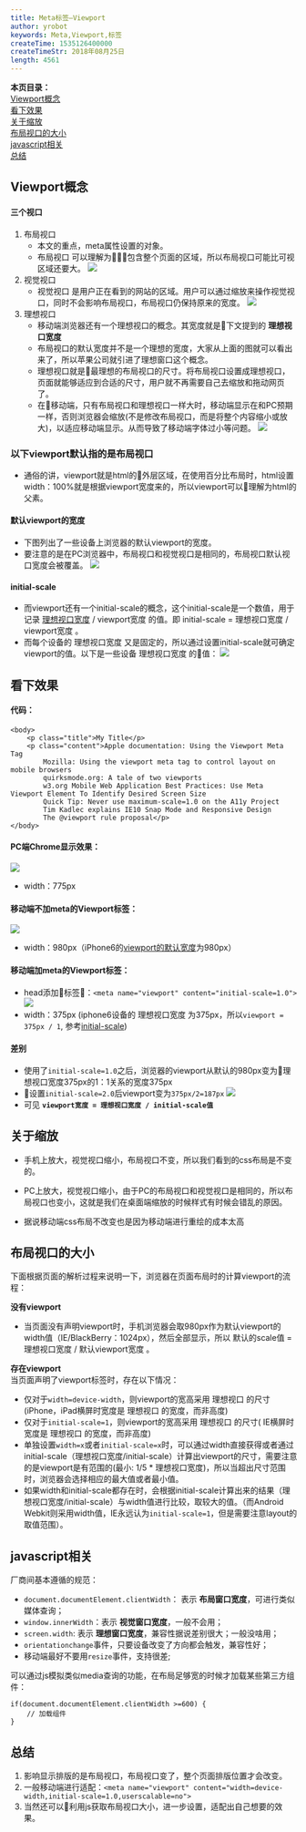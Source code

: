```yaml
---
title: Meta标签—Viewport
author: yrobot
keywords: Meta,Viewport,标签
createTime: 1535126400000
createTimeStr: 2018年08月25日
length: 4561
---
```


__本页目录：__   
[Viewport概念](#id1)  
[看下效果](#id2)  
[关于缩放](#id3)  
[布局视口的大小](#id4)  
[javascript相关](#id5)  
[总结](#id6)  

<a id='id1'></a>

## Viewport概念  

#### 三个视口

1. 布局视口  
   - 本文的重点，meta属性设置的对象。
   - 布局视口 可以理解为包含整个页面的区域，所以布局视口可能比可视区域还要大。
![](https://ws2.sinaimg.cn/large/006tNbRwgy1fun61b567vj317g0wan4b.jpg)
1. 视觉视口
   - 视觉视口 是用户正在看到的网站的区域。用户可以通过缩放来操作视觉视口，同时不会影响布局视口，布局视口仍保持原来的宽度。
![](https://ws3.sinaimg.cn/large/006tNbRwgy1fun62jqutdj317c0w8gsh.jpg)
<a href="" id="ideal-viewport"></a>
3. 理想视口
   - 移动端浏览器还有一个理想视口的概念。其宽度就是下文提到的 __理想视口宽度__
   - 布局视口的默认宽度并不是一个理想的宽度，大家从上面的图就可以看出来了，所以苹果公司就引进了理想窗口这个概念。
   - 理想视口就是最理想的布局视口的尺寸。将布局视口设置成理想视口，页面就能够适应到合适的尺寸，用户就不再需要自己去缩放和拖动网页了。
   - 在移动端，只有布局视口和理想视口一样大时，移动端显示在和PC预期一样，否则浏览器会缩放(不是修改布局视口，而是将整个内容缩小或放大)，以适应移动端显示。从而导致了移动端字体过小等问题。
![](https://ws4.sinaimg.cn/large/006tNbRwgy1fun6qqa0xrj30my04s3z4.jpg)
  
### __以下viewport默认指的是布局视口__  
- 通俗的讲，viewport就是html的外层区域，在使用百分比布局时，html设置width：100%就是根据viewport宽度来的，所以viewport可以理解为html的父素。
<a href="" id="default"></a>

#### 默认viewport的宽度
- 下图列出了一些设备上浏览器的默认viewport的宽度。
- 要注意的是在PC浏览器中，布局视口和视觉视口是相同的，布局视口默认视口宽度会被覆盖。
![](https://ws4.sinaimg.cn/large/006tNbRwgy1fun4nndiqkj30r304caar.jpg)
<a href="" id="initial-scale"></a>

#### initial-scale
- 而viewport还有一个initial-scale的概念，这个initial-scale是一个数值，用于记录 [理想视口宽度](#ideal-viewport) / viewport宽度 的值。即 initial-scale = 理想视口宽度 / viewport宽度 。
- 而每个设备的 理想视口宽度 又是固定的，所以通过设置initial-scale就可确定viewport的值。以下是一些设备 理想视口宽度 的值：
![](https://ws4.sinaimg.cn/large/006tNbRwgy1fun4n9lduzj30pw04cgme.jpg)

<a id='id2'></a>

## 看下效果  
#### 代码：
```
<body>
    <p class="title">My Title</p>
    <p class="content">Apple documentation: Using the Viewport Meta Tag
        Mozilla: Using the viewport meta tag to control layout on mobile browsers
        quirksmode.org: A tale of two viewports
        w3.org Mobile Web Application Best Practices: Use Meta Viewport Element To Identify Desired Screen Size
        Quick Tip: Never use maximum-scale=1.0 on the A11y Project
        Tim Kadlec explains IE10 Snap Mode and Responsive Design
        The @viewport rule proposal</p>
</body>
```
#### PC端Chrome显示效果：
![](https://ws4.sinaimg.cn/large/006tNbRwgy1fum93ooxmzj31720j6q7b.jpg)
- width：775px
#### 移动端不加meta的Viewport标签：
![](https://ws4.sinaimg.cn/large/006tNbRwgy1fum9642gi8j30ie0fgdil.jpg)
- width：980px（iPhone6的[viewport的默认宽度](#default)为980px）
#### 移动端加meta的Viewport标签：
- head添加标签：`<meta name="viewport" content="initial-scale=1.0">`
![](https://ws1.sinaimg.cn/large/006tNbRwgy1fum9bgbjjgj30ig0so78a.jpg)
- width：375px (iphone6设备的 理想视口宽度 为375px，所以`viewport = 375px / 1`, 参考[initial-scale](#initial-scale))
#### 差别
- 使用了`initial-scale=1.0`之后，浏览器的viewport从默认的980px变为理想视口宽度375px的1：1关系的宽度375px
- 设置`initial-scale=2.0`后viewport变为`375px/2=187px`
![](https://ws2.sinaimg.cn/large/006tNbRwgy1fumb1i32fjj30i60gimy4.jpg)
- 可见 __`viewport宽度 = 理想视口宽度 / initial-scale值`__

<a id='id3'></a>

## 关于缩放
- 手机上放大，视觉视口缩小，布局视口不变，所以我们看到的css布局是不变的。  
- PC上放大，视觉视口缩小，由于PC的布局视口和视觉视口是相同的，所以布局视口也变小，这就是我们在桌面端缩放的时候样式有时候会错乱的原因。  

- 据说移动端css布局不改变也是因为移动端进行重绘的成本太高  

<a id='id4'></a>

## 布局视口的大小
下面根据页面的解析过程来说明一下，浏览器在页面布局时的计算viewport的流程：   

__没有viewport__  
- 当页面没有声明viewport时，手机浏览器会取980px作为默认viewport的width值（IE/BlackBerry：1024px），然后全部显示，所以 默认的scale值 = 理想视口宽度  / 默认viewport宽度 。  

__存在viewport__  
当页面声明了viewport标签时，存在以下情况：  
- 仅对于`width=device-width`，则viewport的宽高采用 理想视口 的尺寸(iPhone，iPad横屏时宽度是 理想视口 的宽度，而非高度)
- 仅对于`initial-scale=1`，则viewport的宽高采用 理想视口 的尺寸( IE横屏时宽度是 理想视口 的宽度，而非高度)
- 单独设置`width=x`或者`initial-scale=x`时，可以通过width直接获得或者通过initial-scale（理想视口宽度/initial-scale）计算出viewport的尺寸，需要注意的是viewport是有范围的(最小: 1/5 * 理想视口宽度)，所以当超出尺寸范围时，浏览器会选择相应的最大值或者最小值。
- 如果width和initial-scale都存在时，会根据initial-scale计算出来的结果（理想视口宽度/initial-scale）与width值进行比较，取较大的值。（而Android Webkit则采用width值，IE永远认为`initial-scale=1`，但是需要注意layout的取值范围）。

<a id='id5'></a>

## javascript相关
厂商间基本遵循的规范：  
- `document.documentElement.clientWidth`： 表示 __布局窗口宽度__，可进行类似媒体查询；
- `window.innerWidth`：表示 __视觉窗口宽度__，一般不会用； 
- `screen.width`: 表示 __理想窗口宽度__，兼容性据说差别很大；一般没啥用； 
- `orientationchange`事件，只要设备改变了方向都会触发，兼容性好；  
- 移动端最好不要用`resize`事件，支持很差;  

可以通过js模拟类似media查询的功能，在布局足够宽的时候才加载某些第三方组件：  
```
if(document.documentElement.clientWidth >=600) {
    // 加载组件
}
```
<a id='id6'></a>

## 总结

1. 影响显示排版的是布局视口，布局视口变了，整个页面排版位置才会改变。
2. 一般移动端进行适配：`<meta name="viewport" content="width=device-width,initial-scale=1.0,userscalable=no">`
3. 当然还可以利用js获取布局视口大小，进一步设置，适配出自己想要的效果。




